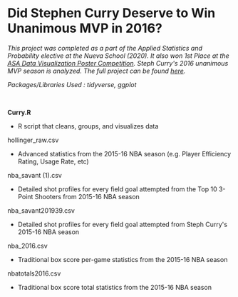 # Did Stephen Curry Deserve to Win Unanimous MVP in 2016?

*This project was completed as a part of the Applied Statistics and Probability elective at the Nueva School (2020). It also won 1st Place at the [ASA Data Visualization Poster Competition](https://magazine.amstat.org/blog/2020/08/01/2020-poster-and-project-competition/). Steph Curry's 2016 unanimous MVP season is analyzed. The full project can be found [here](https://jeremydumalig.com/stephen-curry/).*

*Packages/Libraries Used : tidyverse, ggplot*

<br>

**Curry.R**
* R script that cleans, groups, and visualizes data

hollinger_raw.csv
* Advanced statistics from the 2015-16 NBA season (e.g. Player Efficiency Rating, Usage Rate, etc)

nba_savant (1).csv
* Detailed shot profiles for every field goal attempted from the Top 10 3-Point Shooters from 2015-16 NBA season

nba_savant201939.csv
* Detailed shot profiles for every field goal attempted from Steph Curry's 2015-16 NBA season

nba_2016.csv
* Traditional box score per-game statistics from the 2015-16 NBA season

nbatotals2016.csv
* Traditional box score total statistics from the 2015-16 NBA season
